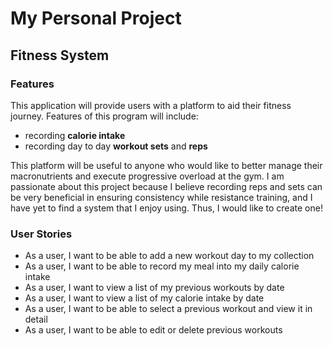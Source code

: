 # My Personal Project

## Fitness System

### Features

This application will provide users with a platform to aid 
their fitness journey. Features of this program will
include:
- recording **calorie intake**
- recording day to day **workout sets** and **reps**

This platform will be useful to anyone who would like to better manage
their macronutrients and execute progressive overload at the gym. I am 
passionate about this project because I believe recording reps and sets
can be very beneficial in ensuring consistency while resistance training,
and I have yet to find a system that I enjoy using. Thus, I would like to
create one!

### User Stories

- As a user, I want to be able to add a new workout day to my collection 
- As a user, I want to be able to record my meal into my daily calorie intake
- As a user, I want to view a list of my previous workouts by date
- As a user, I want to view a list of my calorie intake by date
- As a user, I want to be able to select a previous workout and view it in detail
- As a user, I want to be able to edit or delete previous workouts
